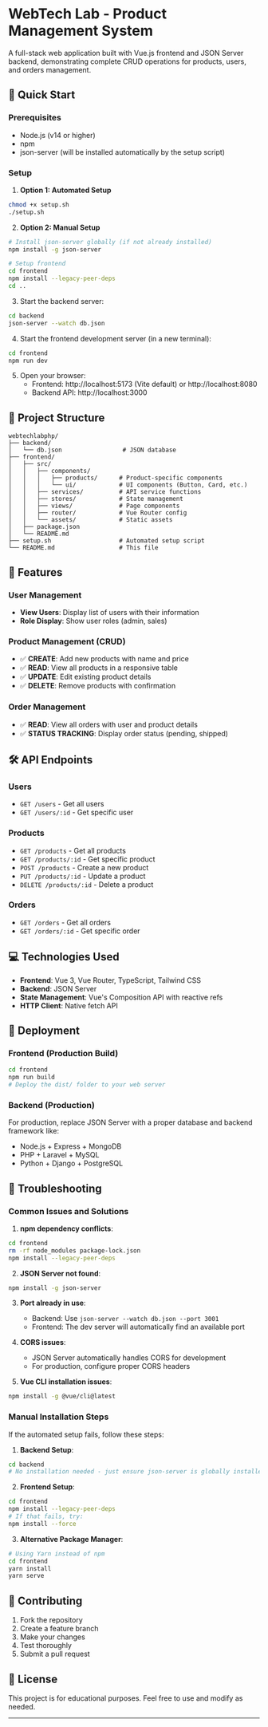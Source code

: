 # WebTech Lab - Product Management System

A full-stack web application built with Vue.js frontend and JSON Server backend, demonstrating complete CRUD operations for products, users, and orders management.

## 🚀 Quick Start

### Prerequisites

- Node.js (v14 or higher)
- npm
- json-server (will be installed automatically by the setup script)

### Setup

1. **Option 1: Automated Setup**

```bash
chmod +x setup.sh
./setup.sh
```

2. **Option 2: Manual Setup**

```bash
# Install json-server globally (if not already installed)
npm install -g json-server

# Setup frontend
cd frontend
npm install --legacy-peer-deps
cd ..
```

3. Start the backend server:

```bash
cd backend
json-server --watch db.json
```

4. Start the frontend development server (in a new terminal):

```bash
cd frontend
npm run dev
```

5. Open your browser:
   - Frontend: http://localhost:5173 (Vite default) or http://localhost:8080
   - Backend API: http://localhost:3000

## 📁 Project Structure

```
webtechlabphp/
├── backend/
│   └── db.json                 # JSON database
├── frontend/
│   ├── src/
│   │   ├── components/
│   │   │   ├── products/      # Product-specific components
│   │   │   └── ui/            # UI components (Button, Card, etc.)
│   │   ├── services/          # API service functions
│   │   ├── stores/            # State management
│   │   ├── views/             # Page components
│   │   ├── router/            # Vue Router config
│   │   └── assets/            # Static assets
│   ├── package.json
│   └── README.md
├── setup.sh                   # Automated setup script
└── README.md                  # This file
```

## 🎯 Features

### User Management

- **View Users**: Display list of users with their information
- **Role Display**: Show user roles (admin, sales)

### Product Management (CRUD)

- ✅ **CREATE**: Add new products with name and price
- ✅ **READ**: View all products in a responsive table
- ✅ **UPDATE**: Edit existing product details
- ✅ **DELETE**: Remove products with confirmation

### Order Management

- ✅ **READ**: View all orders with user and product details
- ✅ **STATUS TRACKING**: Display order status (pending, shipped)

## 🛠 API Endpoints

### Users

- `GET /users` - Get all users
- `GET /users/:id` - Get specific user

### Products

- `GET /products` - Get all products
- `GET /products/:id` - Get specific product
- `POST /products` - Create a new product
- `PUT /products/:id` - Update a product
- `DELETE /products/:id` - Delete a product

### Orders

- `GET /orders` - Get all orders
- `GET /orders/:id` - Get specific order

## 💻 Technologies Used

- **Frontend**: Vue 3, Vue Router, TypeScript, Tailwind CSS
- **Backend**: JSON Server
- **State Management**: Vue's Composition API with reactive refs
- **HTTP Client**: Native fetch API

## 🚀 Deployment

### Frontend (Production Build)

```bash
cd frontend
npm run build
# Deploy the dist/ folder to your web server
```

### Backend (Production)

For production, replace JSON Server with a proper database and backend framework like:

- Node.js + Express + MongoDB
- PHP + Laravel + MySQL
- Python + Django + PostgreSQL

## 🔧 Troubleshooting

### Common Issues and Solutions

1. **npm dependency conflicts**:

```bash
cd frontend
rm -rf node_modules package-lock.json
npm install --legacy-peer-deps
```

2. **JSON Server not found**:

```bash
npm install -g json-server
```

3. **Port already in use**:

   - Backend: Use `json-server --watch db.json --port 3001`
   - Frontend: The dev server will automatically find an available port

4. **CORS issues**:

   - JSON Server automatically handles CORS for development
   - For production, configure proper CORS headers

5. **Vue CLI installation issues**:

```bash
npm install -g @vue/cli@latest
```

### Manual Installation Steps

If the automated setup fails, follow these steps:

1. **Backend Setup**:

```bash
cd backend
# No installation needed - just ensure json-server is globally installed
```

2. **Frontend Setup**:

```bash
cd frontend
npm install --legacy-peer-deps
# If that fails, try:
npm install --force
```

3. **Alternative Package Manager**:

```bash
# Using Yarn instead of npm
cd frontend
yarn install
yarn serve
```

## 🤝 Contributing

1. Fork the repository
2. Create a feature branch
3. Make your changes
4. Test thoroughly
5. Submit a pull request

## 📄 License

This project is for educational purposes. Feel free to use and modify as needed.

---

